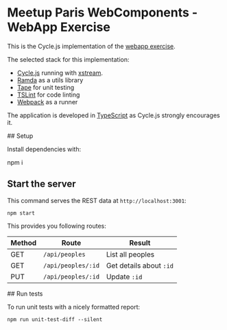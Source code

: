 # Meetup Paris WebComponents - WebApp Exercise

This is the Cycle.js implementation of the [webapp exercise](https://github.com/pariswebcomps/webapp-exercise).

The selected stack for this implementation:

- [Cycle.js](https://github.com/cyclejs/cyclejs) running with [xstream](http://staltz.com/xstream/).
- [Ramda](http://ramdajs.com/) as a utils library
- [Tape](https://github.com/substack/tape) for unit testing
- [TSLint](http://palantir.github.io/tslint/) for code linting
- [Webpack](https://webpack.github.io/docs/) as a runner

The application is developed in [TypeScript](https://www.typescriptlang.org/) as Cycle.js strongly encourages it.

## Setup

Install dependencies with:

   npm i

## Start the server

This command serves the REST data at `http://localhost:3001`:

    npm start

This provides you following routes:

Method | Route              | Result
------ | ------------------ | ------
GET    | `/api/peoples`     | List all peoples
GET    | `/api/peoples/:id` | Get details about `:id`
PUT    | `/api/peoples/:id` | Update `:id`

## Run tests

To run unit tests with a nicely formatted report:

    npm run unit-test-diff --silent